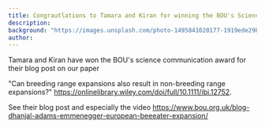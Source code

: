 ```yaml
---
title: Congrautlations to Tamara and Kiran for winning the BOU's Science communication award!! 
description: 
background: "https://images.unsplash.com/photo-1495841020177-1919ede29bd8?ixlib=rb-1.2.1&ixid=eyJhcHBfaWQiOjEyMDd9&auto=format&fit=crop&w=1200&q=80"
author: 
---
```


Tamara and Kiran have won the BOU's science communication award for their blog post on our paper 

"Can breeding range expansions also result in non-breeding range expansions?" <https://onlinelibrary.wiley.com/doi/full/10.1111/ibi.12752>.

See their blog post and especially the video <https://www.bou.org.uk/blog-dhanjal-adams-emmenegger-european-beeeater-expansion/>
